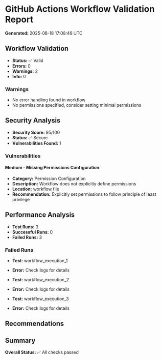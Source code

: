 # GitHub Actions Workflow Validation Report

**Generated:** 2025-08-18 17:08:46 UTC

## Workflow Validation

- **Status:** ✅ Valid
- **Errors:** 0
- **Warnings:** 2
- **Info:** 0
### Warnings

- No error handling found in workflow
- No permissions specified, consider setting minimal permissions

## Security Analysis

- **Security Score:** 95/100
- **Status:** ✅ Secure
- **Vulnerabilities Found:** 1

### Vulnerabilities

#### Medium - Missing Permissions Configuration

- **Category:** Permission Configuration
- **Description:** Workflow does not explicitly define permissions
- **Location:** workflow file
- **Recommendation:** Explicitly set permissions to follow principle of least privilege

## Performance Analysis

- **Test Runs:** 3
- **Successful Runs:** 0
- **Failed Runs:** 3

### Failed Runs

- **Test:** workflow_execution_1
- **Error:** Check logs for details

- **Test:** workflow_execution_2
- **Error:** Check logs for details

- **Test:** workflow_execution_3
- **Error:** Check logs for details

## Recommendations

## Summary

**Overall Status:** ✅ All checks passed

